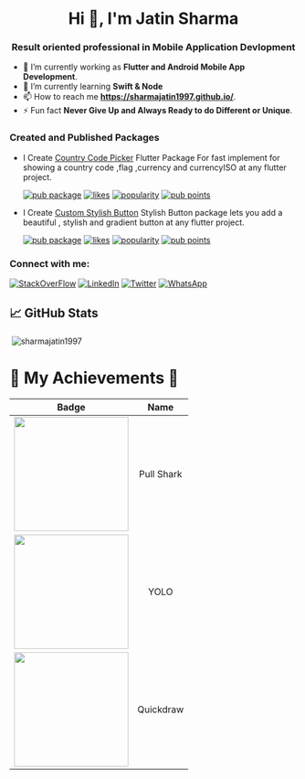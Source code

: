 <h1 align="center">Hi 👋, I'm Jatin Sharma</h1>
<h3 align="center">Result oriented professional in Mobile Application Devlopment</h3>

- 🔭 I’m currently working as **Flutter and Android Mobile App Development**.
- 🌱 I’m currently learning **Swift & Node**
- 📫 How to reach me **https://sharmajatin1997.github.io/**.
- ⚡ Fun fact **Never Give Up and Always Ready to do Different or Unique**.

<h3 align="left">Created and Published Packages</h3>

- I Create [Country Code Picker](https://pub.dev/packages/ccp_dialog) Flutter Package For fast implement for showing a country code ,flag ,currency and currencyISO at any flutter project.<br>

  [![pub package](https://img.shields.io/pub/v/ccp_dialog.svg)](https://pub.dev/packages/ccp_dialog) 
  [![likes](https://img.shields.io/pub/likes/ccp_dialog?logo=dart)](https://pub.dev/packages/ccp_dialog/score) 
  [![popularity](https://img.shields.io/pub/popularity/ccp_dialog?logo=dart)](https://pub.dev/packages/ccp_dialog/score) 
  [![pub points](https://img.shields.io/pub/points/ccp_dialog?logo=dart)](https://pub.dev/packages/ccp_dialog/score)
  
- I Create [Custom Stylish Button](https://pub.dev/packages/stylishbutton) Stylish Button package lets you add a beautiful , stylish and gradient button at any flutter project.<br>

  [![pub package](https://img.shields.io/pub/v/stylishbutton.svg)](https://pub.dev/packages/stylishbutton) 
  [![likes](https://img.shields.io/pub/likes/stylishbutton?logo=dart)](https://pub.dev/packages/stylishbutton/score) 
  [![popularity](https://img.shields.io/pub/popularity/stylishbutton?logo=dart)](https://pub.dev/packages/stylishbutton/score) 
  [![pub points](https://img.shields.io/pub/points/stylishbutton?logo=dart)](https://pub.dev/packages/stylishbutton/score)

<h3 align="left">Connect with me:</h3>

[![StackOverFlow](https://img.shields.io/badge/StackOverFlow-f48024?logo=stackoverflow&logoColor=white)](https://stackoverflow.com/users/12035507/jatin-sharma)
[![LinkedIn](https://img.shields.io/badge/LinkedIn-0077B5?logo=linkedin&logoColor=white)](https://www.linkedin.com/in/jatin-sharma-297260157)
[![Twitter](https://img.shields.io/badge/Twitter-1DA1F2?logo=twitter&logoColor=white)](https://twitter.com/jbhardwaj304)
[![WhatsApp](https://img.shields.io/badge/WhatsApp-25D366?logo=whatsapp&logoColor=white)](https://web.whatsapp.com/send?phone=919877045732&text=I'm%20interested%20in%20your%20Github%20Profile%20&app_absent=0)

## 📈 GitHub Stats 

<p>&nbsp;<img align="center" src="https://github-readme-stats.vercel.app/api?username=sharmajatin1997&show_icons=true" alt="sharmajatin1997" /></p>

# 🏅 My Achievements 🏅
| Badge | Name | 
| :-: | :-: | 
|<img src="https://github.githubassets.com/images/modules/profile/achievements/pull-shark-default.png" width="200px" height="200px">| Pull Shark        |
|<img src="https://github.githubassets.com/images/modules/profile/achievements/yolo-default.png" width="200px" height="200px">| YOLO         |
|<img src="https://github.githubassets.com/images/modules/profile/achievements/quickdraw-default.png" width="200px" height="200px">| Quickdraw         | 

